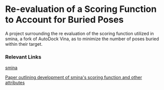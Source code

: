 # Re-evaluation of a Scoring Function to Account for Buried Poses

A project surrounding the re evaluation of the scoring function utilized in smina, a fork of AutoDock Vina, as to minimize the number of poses buried within their target.

### Relevant Links
[smina](https://sourceforge.net/projects/smina/)

[Paper outlining development of smina's scoring function and other attributes](https://www.ncbi.nlm.nih.gov/pmc/articles/PMC3726561/)
